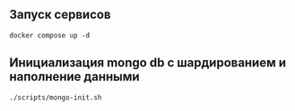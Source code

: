 ## Запуск  сервисов
```shell
docker compose up -d
```

## Инициализация mongo db с шардированием и наполнение данными
```shell
./scripts/mongo-init.sh
```

